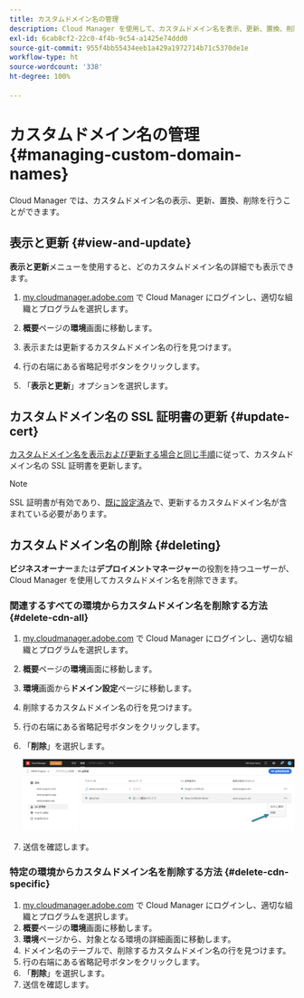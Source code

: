 ```yaml
---
title: カスタムドメイン名の管理
description: Cloud Manager を使用して、カスタムドメイン名を表示、更新、置換、削除する方法について説明します。
exl-id: 6cab8cf2-22c0-4f4b-9c54-a1425e74ddd0
source-git-commit: 955f4bb55434eeb1a429a1972714b71c5370de1e
workflow-type: ht
source-wordcount: '338'
ht-degree: 100%

---
```


# カスタムドメイン名の管理 {#managing-custom-domain-names}

Cloud Manager では、カスタムドメイン名の表示、更新、置換、削除を行うことができます。

## 表示と更新 {#view-and-update}

**表示と更新**&#x200B;メニューを使用すると、どのカスタムドメイン名の詳細でも表示できます。

1. [my.cloudmanager.adobe.com](https://my.cloudmanager.adobe.com/) で Cloud Manager にログインし、適切な組織とプログラムを選択します。

1. **概要**&#x200B;ページの&#x200B;**環境**&#x200B;画面に移動します。

1. 表示または更新するカスタムドメイン名の行を見つけます。

1. 行の右端にある省略記号ボタンをクリックします。

1. 「**表示と更新**」オプションを選択します。

## カスタムドメイン名の SSL 証明書の更新 {#update-cert}

[カスタムドメイン名を表示および更新する場合と同じ手順](#view-and-update)に従って、カスタムドメイン名の SSL 証明書を更新します。

>[!NOTE]
>
>SSL 証明書が有効であり、[既に設定済み](/help/implementing/cloud-manager/managing-ssl-certifications/introduction.md)で、更新するカスタムドメイン名が含まれている必要があります。

## カスタムドメイン名の削除 {#deleting}

**ビジネスオーナー**&#x200B;または&#x200B;**デプロイメントマネージャー**&#x200B;の役割を持つユーザーが、Cloud Manager を使用してカスタムドメイン名を削除できます。

### 関連するすべての環境からカスタムドメイン名を削除する方法 {#delete-cdn-all}

1. [my.cloudmanager.adobe.com](https://my.cloudmanager.adobe.com/) で Cloud Manager にログインし、適切な組織とプログラムを選択します。

1. **概要**&#x200B;ページの&#x200B;**環境**&#x200B;画面に移動します。

1. **環境**&#x200B;画面から&#x200B;**ドメイン設定**&#x200B;ページに移動します。

1. 削除するカスタムドメイン名の行を見つけます。

1. 行の右端にある省略記号ボタンをクリックします。

1. 「**削除**」を選択します。

   ![カスタムドメイン名の削除](/help/implementing/cloud-manager/assets/cdn/cdn-delete.png)

1. 送信を確認します。

### 特定の環境からカスタムドメイン名を削除する方法 {#delete-cdn-specific}

1. [my.cloudmanager.adobe.com](https://my.cloudmanager.adobe.com/) で Cloud Manager にログインし、適切な組織とプログラムを選択します。
1. **概要**&#x200B;ページの&#x200B;**環境**&#x200B;画面に移動します。
1. **環境**&#x200B;ページから、対象となる環境の詳細画面に移動します。
1. ドメイン名のテーブルで、削除するカスタムドメイン名の行を見つけます。
1. 行の右端にある省略記号ボタンをクリックします。
1. 「**削除**」を選択します。
1. 送信を確認します。
